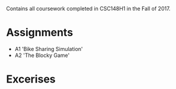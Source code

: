 
Contains all coursework completed in CSC148H1 in the Fall of 2017.

# Assignments
* A1 'Bike Sharing Simulation'
* A2 'The Blocky Game'

# Excerises
